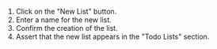 1. Click on the "New List" button.
2. Enter a name for the new list.
3. Confirm the creation of the list.
4. Assert that the new list appears in the "Todo Lists" section.